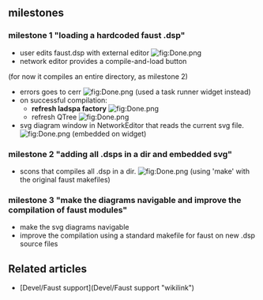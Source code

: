 milestones
----------

### milestone 1 "loading a hardcoded faust .dsp"

-   user edits faust.dsp with external editor ![](Done.png "fig:Done.png")
-   network editor provides a compile-and-load button

  
(for now it compiles an entire directory, as milestone 2)

-   errors goes to cerr ![](Done.png "fig:Done.png") (used a task runner widget instead)
-   on successful compilation:
    -   **refresh ladspa factory** ![](Done.png "fig:Done.png")
    -   refresh QTree ![](Done.png "fig:Done.png")
-   svg diagram window in NetworkEditor that reads the current svg file. ![](Done.png "fig:Done.png") (embedded on widget)

### milestone 2 "adding all .dsps in a dir and embedded svg"

-   scons that compiles all .dsp in a dir. ![](Done.png "fig:Done.png") (using 'make' with the original faust makefiles)

### milestone 3 "make the diagrams navigable and improve the compilation of faust modules"

-   make the svg diagrams navigable
-   improve the compilation using a standard makefile for faust on new .dsp source files

Related articles
----------------

-   [Devel/Faust support](Devel/Faust support "wikilink")

